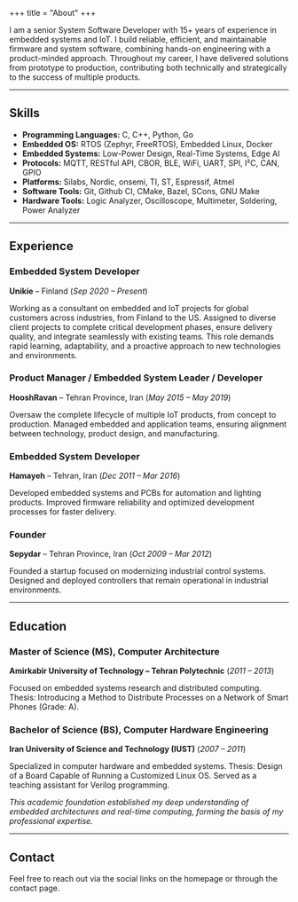 +++
title = "About"
+++

I am a senior System Software Developer with 15+ years of experience in embedded systems and IoT. I build reliable, efficient, and maintainable firmware and system software, combining hands-on engineering with a product-minded approach. Throughout my career, I have delivered solutions from prototype to production, contributing both technically and strategically to the success of multiple products.

---

## Skills

- **Programming Languages:** C, C++, Python, Go
- **Embedded OS:** RTOS (Zephyr, FreeRTOS), Embedded Linux, Docker
- **Embedded Systems:** Low-Power Design, Real-Time Systems, Edge AI
- **Protocols:** MQTT, RESTful API, CBOR, BLE, WiFi, UART, SPI, I²C, CAN, GPIO
- **Platforms:** Silabs, Nordic, onsemi, TI, ST, Espressif, Atmel
- **Software Tools:** Git, Github CI, CMake, Bazel, SCons, GNU Make
- **Hardware Tools:** Logic Analyzer, Oscilloscope, Multimeter, Soldering, Power Analyzer

---

## Experience

### Embedded System Developer
**Unikie** – Finland
(*Sep 2020 – Present*)

Working as a consultant on embedded and IoT projects for global customers across industries, from Finland to the US. Assigned to diverse client projects to complete critical development phases, ensure delivery quality, and integrate seamlessly with existing teams. This role demands rapid learning, adaptability, and a proactive approach to new technologies and environments.

### Product Manager / Embedded System Leader / Developer
**HooshRavan** – Tehran Province, Iran
(*May 2015 – May 2019*)

Oversaw the complete lifecycle of multiple IoT products, from concept to production. Managed embedded and application teams, ensuring alignment between technology, product design, and manufacturing.

### Embedded System Developer
**Hamayeh** – Tehran, Iran
(*Dec 2011 – Mar 2016*)

Developed embedded systems and PCBs for automation and lighting products. Improved firmware reliability and optimized development processes for faster delivery.

### Founder
**Sepydar** – Tehran Province, Iran
(*Oct 2009 – Mar 2012*)

Founded a startup focused on modernizing industrial control systems. Designed and deployed controllers that remain operational in industrial environments.

---

## Education

### Master of Science (MS), Computer Architecture
**Amirkabir University of Technology – Tehran Polytechnic**
(*2011 – 2013*)

Focused on embedded systems research and distributed computing.
Thesis: Introducing a Method to Distribute Processes on a Network of Smart Phones (Grade: A).

### Bachelor of Science (BS), Computer Hardware Engineering
**Iran University of Science and Technology (IUST)**
(*2007 – 2011*)

Specialized in computer hardware and embedded systems.
Thesis: Design of a Board Capable of Running a Customized Linux OS.
Served as a teaching assistant for Verilog programming.

*This academic foundation established my deep understanding of embedded architectures and real-time computing, forming the basis of my professional expertise.*

---

## Contact

Feel free to reach out via the social links on the homepage or through the contact page.